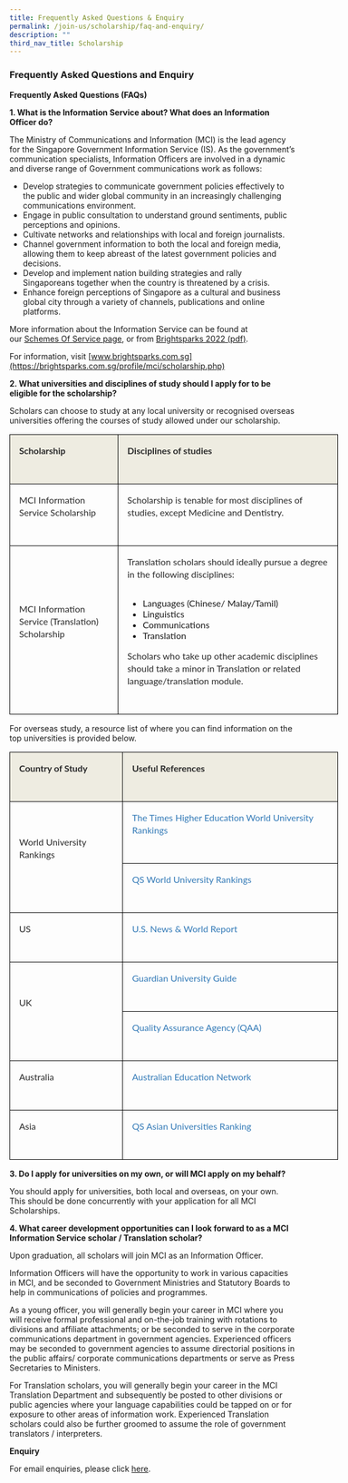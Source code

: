 ```yaml
---
title: Frequently Asked Questions & Enquiry
permalink: /join-us/scholarship/faq-and-enquiry/
description: ""
third_nav_title: Scholarship
---
```

### Frequently Asked Questions and Enquiry

**Frequently Asked Questions (FAQs)**

**1\. What is the Information Service about? What does an Information Officer do?**

The Ministry of Communications and Information (MCI) is the lead agency for the Singapore Government Information Service (IS). As the government’s communication specialists, Information Officers are involved in a dynamic and diverse range of Government communications work as follows:

*   Develop strategies to communicate government policies effectively to the public and wider global community in an increasingly challenging communications environment.
*   Engage in public consultation to understand ground sentiments, public perceptions and opinions.
*   Cultivate networks and relationships with local and foreign journalists.
*   Channel government information to both the local and foreign media, allowing them to keep abreast of the latest government policies and decisions.
*   Develop and implement nation building strategies and rally Singaporeans together when the country is threatened by a crisis.
*   Enhance foreign perceptions of Singapore as a cultural and business global city through a variety of channels, publications and online platforms.

More information about the Information Service can be found at our&nbsp;[Schemes Of Service page](https://www.mci.gov.sg/careers-and-schemes/careers), or from&nbsp;[Brightsparks 2022 (pdf)](https://www.mci.gov.sg/-/media/MciCorp/Data/mci/Docs/Careers/MCIBrightsparks2022.ashx).&nbsp;

For information, visit&nbsp;[www.brightsparks.com.sg](https://brightsparks.com.sg/profile/mci/scholarship.php)

**2\. What universities and disciplines of study should I apply for to be eligible for the scholarship?**&nbsp;

Scholars can choose to study at any local university or recognised overseas universities offering the courses of study allowed under our scholarship.

<table style="box-sizing: border-box; font-family: Lato, sans-serif; border-collapse: collapse; outline: 0px !important; width: 580px; margin-left: 0px !important; margin-right: 0px !important; border: none;" width="100%" border="1"><tbody style="box-sizing: border-box; font-family: Lato, sans-serif; outline: 0px !important;"><tr style="box-sizing: border-box; font-family: Lato, sans-serif; outline: 0px !important;"><td style="box-sizing: border-box; font-family: Lato, sans-serif; outline: 0px !important; font-size: 16px; border: 1pt solid windowtext; background: rgb(238, 236, 225); padding: 12.75pt 7.5pt 12.75pt 12pt;"><p style="box-sizing: border-box; font-family: Lato, sans-serif; margin-top: 0px; margin-bottom: 30px !important; outline: 0px !important; background-color: transparent; color: rgb(42, 42, 42); line-height: 22px; font-size: 16px;"><strong style="box-sizing: border-box; font-family: Lato, sans-serif; font-weight: bolder; outline: 0px !important;">Scholarship</strong></p></td><td style="box-sizing: border-box; font-family: Lato, sans-serif; outline: 0px !important; font-size: 16px; border-top: 1pt solid windowtext; border-right: 1pt solid windowtext; border-bottom: 1pt solid windowtext; border-image: initial; border-left: none; background: rgb(238, 236, 225); padding: 12.75pt 7.5pt 12.75pt 12pt;"><p style="box-sizing: border-box; font-family: Lato, sans-serif; margin-top: 0px; margin-bottom: 30px !important; outline: 0px !important; background-color: transparent; color: rgb(42, 42, 42); line-height: 22px; font-size: 16px;"><strong style="box-sizing: border-box; font-family: Lato, sans-serif; font-weight: bolder; outline: 0px !important;">Disciplines of studies</strong></p></td></tr><tr style="box-sizing: border-box; font-family: Lato, sans-serif; outline: 0px !important;"><td style="box-sizing: border-box; font-family: Lato, sans-serif; outline: 0px !important; font-size: 16px; border-right: 1pt solid windowtext; border-bottom: 1pt solid windowtext; border-left: 1pt solid windowtext; border-image: initial; border-top: none; padding: 12.75pt 7.5pt 12.75pt 12pt;"><p style="box-sizing: border-box; font-family: Lato, sans-serif; margin-top: 0px; margin-bottom: 30px !important; outline: 0px !important; background-color: transparent; color: rgb(42, 42, 42); line-height: 22px; font-size: 16px;">MCI Information Service Scholarship</p></td><td style="box-sizing: border-box; font-family: Lato, sans-serif; outline: 0px !important; font-size: 16px; border-top: none; border-left: none; border-bottom: 1pt solid windowtext; border-right: 1pt solid windowtext; padding: 12.75pt 7.5pt 12.75pt 12pt;"><p style="box-sizing: border-box; font-family: Lato, sans-serif; margin-top: 0px; margin-bottom: 30px !important; outline: 0px !important; background-color: transparent; color: rgb(42, 42, 42); line-height: 22px; font-size: 16px;">Scholarship is tenable for most disciplines of studies, except Medicine and Dentistry.</p></td></tr><tr style="box-sizing: border-box; font-family: Lato, sans-serif; outline: 0px !important;"><td style="box-sizing: border-box; font-family: Lato, sans-serif; outline: 0px !important; font-size: 16px; border-right: 1pt solid windowtext; border-bottom: 1pt solid windowtext; border-left: 1pt solid windowtext; border-image: initial; border-top: none; padding: 12.75pt 7.5pt 12.75pt 12pt;"><p style="box-sizing: border-box; font-family: Lato, sans-serif; margin-top: 0px; margin-bottom: 30px !important; outline: 0px !important; background-color: transparent; color: rgb(42, 42, 42); line-height: 22px; font-size: 16px;">MCI Information Service (Translation) Scholarship</p></td><td style="box-sizing: border-box; font-family: Lato, sans-serif; outline: 0px !important; font-size: 16px; border-top: none; border-left: none; border-bottom: 1pt solid windowtext; border-right: 1pt solid windowtext; padding: 12.75pt 7.5pt 12.75pt 12pt;"><p style="box-sizing: border-box; font-family: Lato, sans-serif; margin-top: 0px; margin-bottom: 30px !important; outline: 0px !important; background-color: transparent; color: rgb(42, 42, 42); line-height: 22px; font-size: 16px;">Translation scholars should ideally pursue a degree in the following disciplines:</p><ul style="box-sizing: border-box; font-family: Lato, sans-serif; margin-top: 0px; margin-bottom: 1rem; outline: 0px !important;"><li style="box-sizing: border-box; font-family: Lato, sans-serif; outline: 0px !important; font-size: 16px;">Languages (Chinese/ Malay/Tamil)</li><li style="box-sizing: border-box; font-family: Lato, sans-serif; outline: 0px !important; font-size: 16px;">Linguistics</li><li style="box-sizing: border-box; font-family: Lato, sans-serif; outline: 0px !important; font-size: 16px;">Communications</li><li style="box-sizing: border-box; font-family: Lato, sans-serif; outline: 0px !important; font-size: 16px;">Translation</li></ul><p style="box-sizing: border-box; font-family: Lato, sans-serif; margin-top: 0px; margin-bottom: 30px !important; outline: 0px !important; background-color: transparent; color: rgb(42, 42, 42); line-height: 22px; font-size: 16px;">Scholars who take up other academic disciplines should take a minor in Translation or related language/translation module.</p></td></tr></tbody></table>

For overseas study, a resource list of where you can find information on the top universities is provided below.

<table style="box-sizing: border-box; font-family: Lato, sans-serif; border-collapse: collapse; outline: 0px !important; width: 580px; margin-left: 0px !important; margin-right: 0px !important; border: none;" width="100%" border="1"><tbody style="box-sizing: border-box; font-family: Lato, sans-serif; outline: 0px !important;"><tr style="box-sizing: border-box; font-family: Lato, sans-serif; outline: 0px !important;"><td style="box-sizing: border-box; font-family: Lato, sans-serif; outline: 0px !important; font-size: 16px; border: 1pt solid windowtext; background: rgb(238, 236, 225); padding: 12.75pt 7.5pt 12.75pt 12pt;"><p style="box-sizing: border-box; font-family: Lato, sans-serif; margin-top: 0px; margin-bottom: 30px !important; outline: 0px !important; background-color: transparent; color: rgb(42, 42, 42); line-height: 22px; font-size: 16px;"><strong style="box-sizing: border-box; font-family: Lato, sans-serif; font-weight: bolder; outline: 0px !important;">Country of Study</strong></p></td><td style="box-sizing: border-box; font-family: Lato, sans-serif; outline: 0px !important; font-size: 16px; border-top: 1pt solid windowtext; border-right: 1pt solid windowtext; border-bottom: 1pt solid windowtext; border-image: initial; border-left: none; background: rgb(238, 236, 225); padding: 12.75pt 7.5pt 12.75pt 12pt;"><p style="box-sizing: border-box; font-family: Lato, sans-serif; margin-top: 0px; margin-bottom: 30px !important; outline: 0px !important; background-color: transparent; color: rgb(42, 42, 42); line-height: 22px; font-size: 16px;"><strong style="box-sizing: border-box; font-family: Lato, sans-serif; font-weight: bolder; outline: 0px !important;">Useful References</strong></p></td></tr><tr style="box-sizing: border-box; font-family: Lato, sans-serif; outline: 0px !important;"><td style="box-sizing: border-box; font-family: Lato, sans-serif; outline: 0px !important; font-size: 16px; border-right: 1pt solid windowtext; border-bottom: 1pt solid windowtext; border-left: 1pt solid windowtext; border-image: initial; border-top: none; padding: 12.75pt 7.5pt 12.75pt 12pt;" rowspan="2"><p style="box-sizing: border-box; font-family: Lato, sans-serif; margin-top: 0px; margin-bottom: 30px !important; outline: 0px !important; background-color: transparent; color: rgb(42, 42, 42); line-height: 22px; font-size: 16px;">World University Rankings</p></td><td style="box-sizing: border-box; font-family: Lato, sans-serif; outline: 0px !important; font-size: 16px; border-top: none; border-left: none; border-bottom: 1pt solid windowtext; border-right: 1pt solid windowtext; padding: 12.75pt 7.5pt 12.75pt 12pt;"><p style="box-sizing: border-box; font-family: Lato, sans-serif; margin-top: 0px; margin-bottom: 30px !important; outline: 0px !important; background-color: transparent; color: rgb(42, 42, 42); line-height: 22px; font-size: 16px;"><a style="box-sizing: border-box; font-family: Lato, sans-serif; color: rgb(51, 122, 183); text-decoration: none; background-color: transparent; outline: 0px !important; pointer-events: auto !important;" target="_blank" href="http://www.timeshighereducation.co.uk/world-university-rankings/" rel="noopener noreferrer">The Times Higher Education World University Rankings</a></p></td></tr><tr style="box-sizing: border-box; font-family: Lato, sans-serif; outline: 0px !important;"><td style="box-sizing: border-box; font-family: Lato, sans-serif; outline: 0px !important; font-size: 16px; border-top: none; border-left: none; border-bottom: 1pt solid windowtext; border-right: 1pt solid windowtext; padding: 12.75pt 7.5pt 12.75pt 12pt;"><p style="box-sizing: border-box; font-family: Lato, sans-serif; margin-top: 0px; margin-bottom: 30px !important; outline: 0px !important; background-color: transparent; color: rgb(42, 42, 42); line-height: 22px; font-size: 16px;"><a style="box-sizing: border-box; font-family: Lato, sans-serif; color: rgb(51, 122, 183); text-decoration: none; background-color: transparent; outline: 0px !important; pointer-events: auto !important;" target="_blank" href="http://www.topuniversities.com/university-rankings/world-university-rankings" rel="noopener noreferrer">QS World University Rankings</a></p></td></tr><tr style="box-sizing: border-box; font-family: Lato, sans-serif; outline: 0px !important;"><td style="box-sizing: border-box; font-family: Lato, sans-serif; outline: 0px !important; font-size: 16px; border-right: 1pt solid windowtext; border-bottom: 1pt solid windowtext; border-left: 1pt solid windowtext; border-image: initial; border-top: none; padding: 12.75pt 7.5pt 12.75pt 12pt;"><p style="box-sizing: border-box; font-family: Lato, sans-serif; margin-top: 0px; margin-bottom: 30px !important; outline: 0px !important; background-color: transparent; color: rgb(42, 42, 42); line-height: 22px; font-size: 16px;">US</p></td><td style="box-sizing: border-box; font-family: Lato, sans-serif; outline: 0px !important; font-size: 16px; border-top: none; border-left: none; border-bottom: 1pt solid windowtext; border-right: 1pt solid windowtext; padding: 12.75pt 7.5pt 12.75pt 12pt;"><p style="box-sizing: border-box; font-family: Lato, sans-serif; margin-top: 0px; margin-bottom: 30px !important; outline: 0px !important; background-color: transparent; color: rgb(42, 42, 42); line-height: 22px; font-size: 16px;"><a style="box-sizing: border-box; font-family: Lato, sans-serif; color: rgb(51, 122, 183); text-decoration: none; background-color: transparent; outline: 0px !important; pointer-events: auto !important;" target="_blank" href="http://www.usnews.com/best-colleges" rel="noopener noreferrer">U.S. News &amp; World Report</a></p></td></tr><tr style="box-sizing: border-box; font-family: Lato, sans-serif; outline: 0px !important;"><td style="box-sizing: border-box; font-family: Lato, sans-serif; outline: 0px !important; font-size: 16px; border-right: 1pt solid windowtext; border-bottom: 1pt solid windowtext; border-left: 1pt solid windowtext; border-image: initial; border-top: none; padding: 12.75pt 7.5pt 12.75pt 12pt;" rowspan="2"><p style="box-sizing: border-box; font-family: Lato, sans-serif; margin-top: 0px; margin-bottom: 30px !important; outline: 0px !important; background-color: transparent; color: rgb(42, 42, 42); line-height: 22px; font-size: 16px;">UK</p></td><td style="box-sizing: border-box; font-family: Lato, sans-serif; outline: 0px !important; font-size: 16px; border-top: none; border-left: none; border-bottom: 1pt solid windowtext; border-right: 1pt solid windowtext; padding: 12.75pt 7.5pt 12.75pt 12pt;"><p style="box-sizing: border-box; font-family: Lato, sans-serif; margin-top: 0px; margin-bottom: 30px !important; outline: 0px !important; background-color: transparent; color: rgb(42, 42, 42); line-height: 22px; font-size: 16px;"><a style="box-sizing: border-box; font-family: Lato, sans-serif; color: rgb(51, 122, 183); text-decoration: none; background-color: transparent; outline: 0px !important; pointer-events: auto !important;" target="_blank" href="http://education.guardian.co.uk/universityguide" rel="noopener noreferrer">Guardian University Guide</a></p></td></tr><tr style="box-sizing: border-box; font-family: Lato, sans-serif; outline: 0px !important;"><td style="box-sizing: border-box; font-family: Lato, sans-serif; outline: 0px !important; font-size: 16px; border-top: none; border-left: none; border-bottom: 1pt solid windowtext; border-right: 1pt solid windowtext; padding: 12.75pt 7.5pt 12.75pt 12pt;"><p style="box-sizing: border-box; font-family: Lato, sans-serif; margin-top: 0px; margin-bottom: 30px !important; outline: 0px !important; background-color: transparent; color: rgb(42, 42, 42); line-height: 22px; font-size: 16px;"><a style="box-sizing: border-box; font-family: Lato, sans-serif; color: rgb(51, 122, 183); text-decoration: none; background-color: transparent; outline: 0px !important; pointer-events: auto !important;" target="_blank" href="http://www.qaa.ac.uk/" rel="noopener noreferrer">Quality Assurance Agency (QAA)</a></p></td></tr><tr style="box-sizing: border-box; font-family: Lato, sans-serif; outline: 0px !important;"><td style="box-sizing: border-box; font-family: Lato, sans-serif; outline: 0px !important; font-size: 16px; border-right: 1pt solid windowtext; border-bottom: 1pt solid windowtext; border-left: 1pt solid windowtext; border-image: initial; border-top: none; padding: 12.75pt 7.5pt 12.75pt 12pt;"><p style="box-sizing: border-box; font-family: Lato, sans-serif; margin-top: 0px; margin-bottom: 30px !important; outline: 0px !important; background-color: transparent; color: rgb(42, 42, 42); line-height: 22px; font-size: 16px;">Australia</p></td><td style="box-sizing: border-box; font-family: Lato, sans-serif; outline: 0px !important; font-size: 16px; border-top: none; border-left: none; border-bottom: 1pt solid windowtext; border-right: 1pt solid windowtext; padding: 12.75pt 7.5pt 12.75pt 12pt;"><p style="box-sizing: border-box; font-family: Lato, sans-serif; margin-top: 0px; margin-bottom: 30px !important; outline: 0px !important; background-color: transparent; color: rgb(42, 42, 42); line-height: 22px; font-size: 16px;"><a style="box-sizing: border-box; font-family: Lato, sans-serif; color: rgb(51, 122, 183); text-decoration: none; background-color: transparent; outline: 0px !important; pointer-events: auto !important;" target="_blank" href="https://www.topuniversities.com/university-rankings-articles/world-university-rankings/top-universities-australia-2021" rel="noopener noreferrer">Australian Education Network</a></p></td></tr><tr style="box-sizing: border-box; font-family: Lato, sans-serif; outline: 0px !important;"><td style="box-sizing: border-box; font-family: Lato, sans-serif; outline: 0px !important; font-size: 16px; border-right: 1pt solid windowtext; border-bottom: 1pt solid windowtext; border-left: 1pt solid windowtext; border-image: initial; border-top: none; padding: 12.75pt 7.5pt 12.75pt 12pt;"><p style="box-sizing: border-box; font-family: Lato, sans-serif; margin-top: 0px; margin-bottom: 30px !important; outline: 0px !important; background-color: transparent; color: rgb(42, 42, 42); line-height: 22px; font-size: 16px;">Asia</p></td><td style="box-sizing: border-box; font-family: Lato, sans-serif; outline: 0px !important; font-size: 16px; border-top: none; border-left: none; border-bottom: 1pt solid windowtext; border-right: 1pt solid windowtext; padding: 12.75pt 7.5pt 12.75pt 12pt;"><p style="box-sizing: border-box; font-family: Lato, sans-serif; margin-top: 0px; margin-bottom: 30px !important; outline: 0px !important; background-color: transparent; color: rgb(42, 42, 42); line-height: 22px; font-size: 16px;"><a style="box-sizing: border-box; font-family: Lato, sans-serif; color: rgb(51, 122, 183); text-decoration: none; background-color: transparent; outline: 0px !important; pointer-events: auto !important;" target="_blank" href="http://www.topuniversities.com/university-rankings/asian-university-rankings" rel="noopener noreferrer">QS Asian Universities Ranking</a></p></td></tr></tbody></table>

**3\. Do I apply for universities on my own, or will MCI apply on my behalf?**

You should apply for universities, both local and overseas, on your own. This should be done concurrently with your application for all MCI Scholarships.

**4\. What career development opportunities can I look forward to as a MCI Information Service scholar / Translation scholar?**

Upon graduation, all scholars will join MCI as an Information Officer.

Information Officers will have the opportunity to work in various capacities in MCI, and be seconded to Government Ministries and Statutory Boards to help in communications of policies and programmes.

As a young officer, you will generally begin your career in MCI where you will receive formal professional and on-the-job training with rotations to divisions and affiliate attachments; or be seconded to serve in the corporate communications department in government agencies. Experienced officers may be seconded to government agencies to assume directorial positions in the public affairs/ corporate communications departments or serve as Press Secretaries to Ministers.

For Translation scholars, you will generally begin your career in the MCI Translation Department and subsequently be posted to other divisions or public agencies where your language capabilities could be tapped on or for exposure to other areas of information work. Experienced Translation scholars could also be further groomed to assume the role of government translators / interpreters.

**Enquiry**

For email enquiries, please click&nbsp;[here](mailto:MCI_Human_Resource@mci.gov.sg).